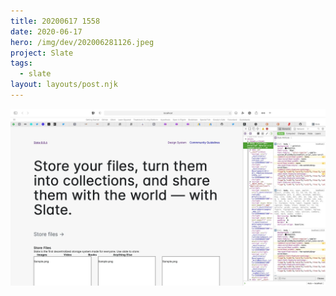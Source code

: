 ```yaml
---
title: 20200617 1558
date: 2020-06-17
hero: /img/dev/202006281126.jpeg
project: Slate
tags:
  - slate
layout: layouts/post.njk
---
```


![WIP Screenshot from 202006281126](/img/dev/202006281126.jpeg)
